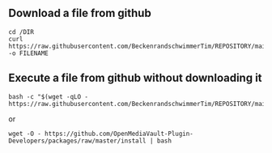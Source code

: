 ## Download a file from github
```
cd /DIR
curl https://raw.githubusercontent.com/BeckenrandschwimmerTim/REPOSITORY/main/FILENAME -o FILENAME
```
## Execute a file from github without downloading it
```
bash -c "$(wget -qLO - https://raw.githubusercontent.com/BeckenrandschwimmerTim/REPOSITORY/main/FILENAME)"
```
or
```
wget -O - https://github.com/OpenMediaVault-Plugin-Developers/packages/raw/master/install | bash
```
